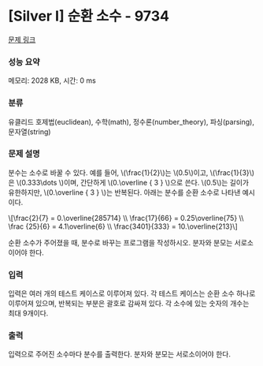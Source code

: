 # [Silver I] 순환 소수 - 9734 

[문제 링크](https://www.acmicpc.net/problem/9734) 

### 성능 요약

메모리: 2028 KB, 시간: 0 ms

### 분류

유클리드 호제법(euclidean), 수학(math), 정수론(number_theory), 파싱(parsing), 문자열(string)

### 문제 설명

<p>분수는 소수로 바꿀 수 있다. 예를 들어, \(\frac{1}{2}\)는 \(0.5\)이고, \(\frac{1}{3}\)은 \(0.333\dots \)이며, 간단하게 \(0.\overline { 3 } \)으로 쓴다. \(0.5\)는 길이가 유한하지만, \(0.\overline { 3 } \)는 반복된다. 아래는 분수를 순환 소수로 나타낸 예시이다.</p>

<p>\[\frac{2}{7} = 0.\overline{285714} \\ \frac{17}{66} = 0.25\overline{75} \\ \frac {25}{6} = 4.1\overline{6} \\ \frac{3401}{333} = 10.\overline{213}\]</p>

<p>순환 소수가 주어졌을 때, 분수로 바꾸는 프로그램을 작성하시오. 분자와 분모는 서로소이어야 한다.</p>

### 입력 

 <p>입력은 여러 개의 테스트 케이스로 이루어져 있다. 각 테스트 케이스는 순환 소수 하나로 이루어져 있으며, 반복되는 부분은 괄호로 감싸져 있다. 각 소수에 있는 숫자의 개수는 최대 9개이다.</p>

### 출력 

 <p>입력으로 주어진 소수마다 분수를 출력한다. 분자와 분모는 서로소이어야 한다.</p>

